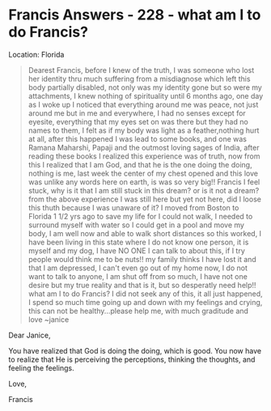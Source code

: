 # Francis Answers - 228 - what am I to do Francis?

Location: Florida 


>Dearest Francis, before I knew of the truth, I was someone who lost her identity thru much suffering from a misdiagnose which left this body partially disabled, not only was my identity gone but so were my attachments, I knew nothing of spirituality until 6 months ago, one day as I woke up I noticed that everything around me was peace, not just around me but in me and everywhere, I had no senses except for eyesite, everything that my eyes set on was there but they had no names to them, I felt as if my body was light as a feather,nothing hurt at all, after this happened I was lead to some books, and one was Ramana Maharshi, Papaji and the outmost loving sages of India, after reading these books I realized this experience was of truth, now from this I realized that I am God, and that he is the one doing the doing, nothing is me, last week the center of my chest opened and this love was unlike any words here on earth, is was so very big!! Francis I feel stuck, why is it that I am still stuck in this dream? or is it not a dream? from the above experience I was still here but yet not here, did I loose this thuth because I was unaware of it? I moved from Boston to Florida 1 1/2 yrs ago to save my life for I could not walk, I needed to surround myself with water so I could get in a pool and move my body, I am well now and able to walk short distances so this worked, I have been living in this state where I do not know one person, it is myself and my dog, I have NO ONE I can talk to about this, if I try people would think me to be nuts!! my family thinks I have lost it and that I am depressed, I can\'t even go out of my home now, I do not want to talk to anyone, I am shut off from so much, I have not one desire but my true reality and that is it, but so desperatly need help!! what am I to do Francis? I did not seek any of this, it all just happened, I spend so much time going up and down with my feelings and crying, this can not be healthy...please help me, with much graditude and love ~janice

Dear Janice,

You have realized that God is doing the doing, which is good. You now have to realize that He is perceiving the perceptions, thinking the thoughts, and feeling the feelings.

Love,

Francis

